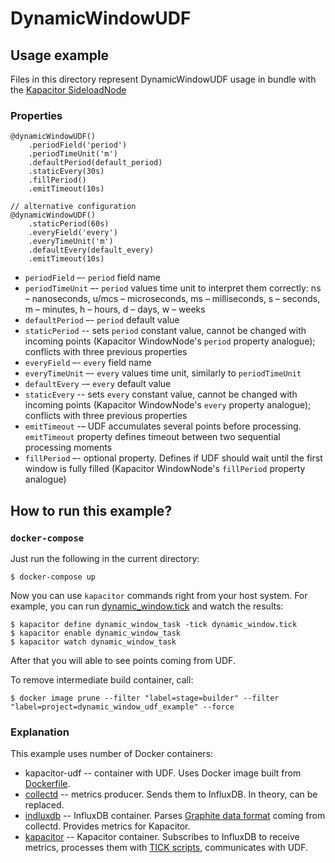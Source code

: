 # DynamicWindowUDF

## Usage example

Files in this directory represent DynamicWindowUDF usage in bundle with the 
[Kapacitor SideloadNode](https://docs.influxdata.com/kapacitor/v1.5/nodes/sideload_node/)

### Properties

```tickscript
@dynamicWindowUDF()
    .periodField('period')
    .periodTimeUnit('m')
    .defaultPeriod(default_period)
    .staticEvery(30s)
    .fillPeriod()
    .emitTimeout(10s)
    
// alternative configuration
@dynamicWindowUDF()
    .staticPeriod(60s)
    .everyField('every')
    .everyTimeUnit('m')
    .defaultEvery(default_every)
    .emitTimeout(10s)
```

* `periodField` –- `period` field name
* `periodTimeUnit` –- `period` values time unit to interpret them correctly: ns 
  – nanoseconds, u/mcs – microseconds, ms – milliseconds, s – seconds, m – 
  minutes, h – hours, d – days, w – weeks
* `defaultPeriod` –- `period` default value
* `staticPeriod` -- sets `period` constant value, cannot be changed with 
  incoming points (Kapacitor WindowNode's `period` property
  analogue); conflicts with three previous properties
* `everyField` –- `every` field name
* `everyTimeUnit` –- `every` values time unit, similarly to `periodTimeUnit`
* `defaultEvery` -– `every` default value
* `staticEvery` -- sets `every` constant value, cannot be changed with
  incoming points (Kapacitor WindowNode's `every` property
  analogue); conflicts with three previous properties
* `emitTimeout` -–  UDF accumulates several points before processing. 
  `emitTimeout` property defines timeout between two sequential processing 
  moments
* `fillPeriod` –- optional property. Defines if UDF should wait until the first 
  window is fully filled (Kapacitor WindowNode's `fillPeriod` property 
  analogue)

## How to run this example?

### `docker-compose`

Just run the following in the current directory:

```terminal
$ docker-compose up
```

Now you can use `kapacitor` commands right from your host system. For example,
you can run [dynamic_window.tick](dynamic_window.tick) and watch the results:

```terminal
$ kapacitor define dynamic_window_task -tick dynamic_window.tick
$ kapacitor enable dynamic_window_task
$ kapacitor watch dynamic_window_task
```

After that you will able to see points coming from UDF.

To remove intermediate build container, call:

```terminal
$ docker image prune --filter "label=stage=builder" --filter "label=project=dynamic_window_udf_example" --force
```

### Explanation

This example uses number of Docker containers:

* kapacitor-udf -- container with UDF. Uses Docker image built from
[Dockerfile](../../Dockerfile).
* [collectd](https://registry.hub.docker.com/r/fr3nd/collectd) -- metrics
producer. Sends them to InfluxDB. In theory, can be replaced.
* [indluxdb](https://registry.hub.docker.com/_/influxdb) -- InfluxDB container.
Parses [Graphite data format](https://docs.influxdata.com/influxdb/v1.7/supported_protocols/graphite/#)
coming from collectd. Provides metrics for Kapacitor.
* [kapacitor](https://registry.hub.docker.com/_/kapacitor) -- Kapacitor
container. Subscribes to InfluxDB to receive metrics, processes them with
[TICK scripts](https://docs.influxdata.com/kapacitor/v1.5/tick/syntax/#),
communicates with UDF.
